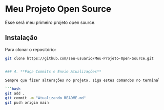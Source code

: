 # Meu Projeto Open Source

Esse será meu primeiro projeto open source.

## Instalação

Para clonar o repositório:

```bash
git clone https://github.com/seu-usuario/Meu-Projeto-Open-Source.git


### 4. **Faça Commits e Envie Atualizações**

Sempre que fizer alterações no projeto, siga estes comandos no terminal para enviar suas mudanças para o GitHub:

```bash
git add .
git commit -m "Atualizando README.md"
git push origin main
